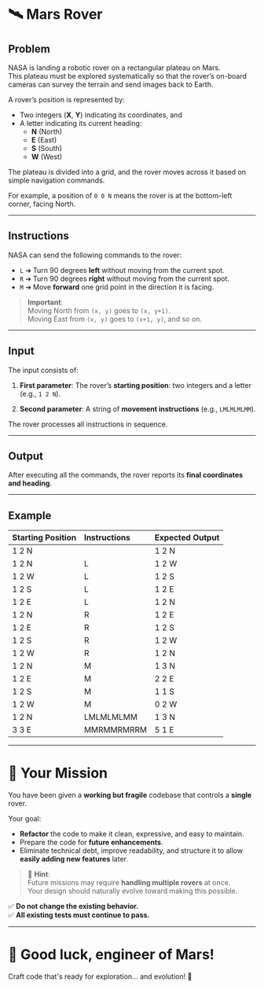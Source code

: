 # 🛰️ Mars Rover
## Problem

NASA is landing a robotic rover on a rectangular plateau on Mars.  
This plateau must be explored systematically so that the rover’s on-board cameras can survey the terrain and send images back to Earth.

A rover’s position is represented by:
- Two integers (**X**, **Y**) indicating its coordinates, and
- A letter indicating its current heading:
  - **N** (North)
  - **E** (East)
  - **S** (South)
  - **W** (West)

The plateau is divided into a grid, and the rover moves across it based on simple navigation commands.

For example, a position of `0 0 N` means the rover is at the bottom-left corner, facing North.

---

## Instructions

NASA can send the following commands to the rover:

- `L` ➔ Turn 90 degrees **left** without moving from the current spot.
- `R` ➔ Turn 90 degrees **right** without moving from the current spot.
- `M` ➔ Move **forward** one grid point in the direction it is facing.

> **Important**:  
> Moving North from `(x, y)` goes to `(x, y+1)`.  
> Moving East from `(x, y)` goes to `(x+1, y)`, and so on.

---

## Input

The input consists of:

1. **First parameter**: The rover’s **starting position**: two integers and a letter (e.g., `1 2 N`).

2. **Second parameter**: A string of **movement instructions** (e.g., `LMLMLMLMM`). 

The rover processes all instructions in sequence.

---

## Output

After executing all the commands, the rover reports its **final coordinates and heading**.

---

## Example

| Starting Position | Instructions | Expected Output |
|:------------------|:-------------|:----------------|
| 1 2 N             |               | 1 2 N           |
| 1 2 N             | L             | 1 2 W           |
| 1 2 W             | L             | 1 2 S           |
| 1 2 S             | L             | 1 2 E           |
| 1 2 E             | L             | 1 2 N           |
| 1 2 N             | R             | 1 2 E           |
| 1 2 E             | R             | 1 2 S           |
| 1 2 S             | R             | 1 2 W           |
| 1 2 W             | R             | 1 2 N           |
| 1 2 N             | M             | 1 3 N           |
| 1 2 E             | M             | 2 2 E           |
| 1 2 S             | M             | 1 1 S           |
| 1 2 W             | M             | 0 2 W           |
| 1 2 N             | LMLMLMLMM     | 1 3 N           |
| 3 3 E             | MMRMMRMRRM    | 5 1 E           |

---

# 🎯 Your Mission

You have been given a **working but fragile** codebase that controls a **single** rover.

Your goal:
- **Refactor** the code to make it clean, expressive, and easy to maintain.
- Prepare the code for **future enhancements**.
- Eliminate technical debt, improve readability, and structure it to allow **easily adding new features** later.

> 🧠 **Hint**:  
> Future missions may require **handling multiple rovers** at once.  
> Your design should naturally evolve toward making this possible.

✅ **Do not change the existing behavior.**  
✅ **All existing tests must continue to pass.**

---

# 🌟 Good luck, engineer of Mars!  
Craft code that's ready for exploration... and evolution! 🚀